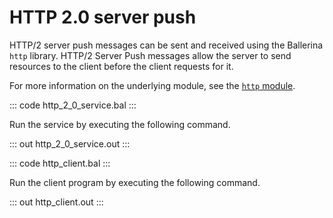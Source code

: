 # HTTP 2.0 server push

HTTP/2 server push messages can be sent and received using the Ballerina `http` library. HTTP/2 Server Push messages allow the server to send resources to the client before the client requests for it.

For more information on the underlying module, see the [`http` module](https://docs.central.ballerina.io/ballerina/http/latest/).

::: code http_2_0_service.bal :::

Run the service by executing the following command.

::: out http_2_0_service.out :::

::: code http_client.bal :::

Run the client program by executing the following command.

::: out http_client.out :::
